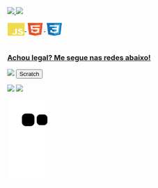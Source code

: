  <div>
  <a href="https://github.com/Glauu">
  <img height="180em" src="https://github-readme-stats.vercel.app/api?username=Glauu&show_icons=true&theme=tokyonight&include_all_commits=true&count_private=true"/>
  <img height="180em" src="https://github-readme-stats.vercel.app/api/top-langs/?username=Glauu&layout=compact&langs_count=6&theme=city_lights"/>
</div>
<div style="display: inline_block"><br>
  <img align="center" alt="Js" height="30" width="40" src="https://raw.githubusercontent.com/devicons/devicon/master/icons/javascript/javascript-plain.svg ">
  <img align="center" alt="HTML" height="30" width="40" src="https://raw.githubusercontent.com/devicons/devicon/master/icons/html5/html5-original.svg ">
  <img align="center" alt="CSS" height="30" width="40" src="https://raw.githubusercontent.com/devicons/devicon/master/icons/css3/css3-original.svg ">
</div>
 
 <br>
 
  ###  Achou legal? Me segue nas redes abaixo!
 
<div>
  <a href="https://instagram.com/invites/contact/?i=mvtbsswc7e2w&utm_content=z13lcg" target="_blank"><img src="https://img.shields.io/badge/-Instagram-%23E4405F?style=for-the- badge&logo=instagram&logoColor=white" target="_blank"></a>  <a href="https://scratch.mit.edu/projects/612885036" target="_blank">   <button id="botaoscratch">Scratch</button></a>

  <a href = "mailto:gcelestinodasilva@gmail.com"><img src="https://img.shields.io/badge/-Gmail-%23333?style=for-the-badge&logo=gmail&logoColor=white" destino ="_blank"></a>
  <a href="https://www.linkedin.com/in/glaucy-silva-546974134" target="_blank"><img src="https://img.shields.io/badge/-LinkedIn-%230077B5?style= for-the-badge&logo=linkedin&logoColor=white" target="_blank"></a>
 
  ![Animação de cobra](https://github.com/Glauu/Glauu/blob/output/github-contribution-grid-snake.svg)

</div>
